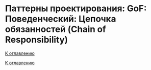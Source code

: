 # Паттерны проектирования: GoF: Поведенческий: Цепочка обязанностей (Chain of Responsibility)

<!--
https://refactoring.guru/ru/design-patterns/catalog
-->

[К оглавлению](../../../README.md)



[К оглавлению](../../../README.md)
